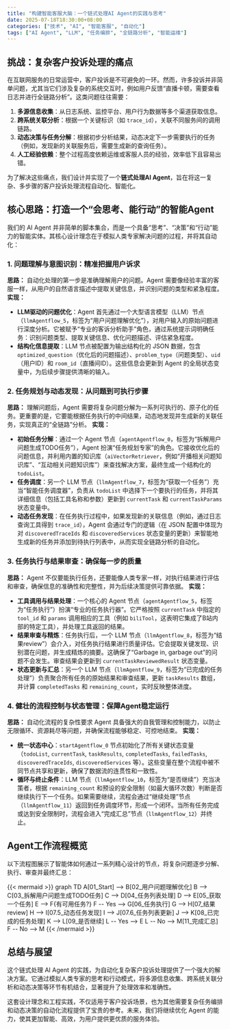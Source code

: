 ```yaml
---
title: "构建智能客服大脑：一个链式处理AI Agent的实践与思考"
date: 2025-07-18T18:30:00+08:00
categories: ["技术", "AI", "智能客服", "自动化"]
tags: ["AI Agent", "LLM", "任务编排", "全链路分析", "智能运维"]
---
```


## 挑战：复杂客户投诉处理的痛点

在互联网服务的日常运营中，客户投诉是不可避免的一环。然而，许多投诉并非简单问题，尤其当它们涉及复杂的系统交互时，例如用户反馈“直播卡顿，需要查看日志并进行全链路分析”。这类问题往往需要：

1.  **多源信息收集**：从日志系统、监控平台、用户行为数据等多个渠道获取信息。
2.  **跨系统关联分析**：根据一个关键标识（如 `trace_id`），关联不同服务间的调用链路。
3.  **动态决策与任务分解**：根据初步分析结果，动态决定下一步需要执行的任务（例如，发现新的关联服务后，需要生成新的查询任务）。
4.  **人工经验依赖**：整个过程高度依赖运维或客服人员的经验，效率低下且容易出错。

为了解决这些痛点，我们设计并实现了一个**链式处理AI Agent**，旨在将这一复杂、多步骤的客户投诉处理流程自动化、智能化。

## 核心思路：打造一个“会思考、能行动”的智能Agent

我们的 AI Agent 并非简单的脚本集合，而是一个具备“思考”、“决策”和“行动”能力的智能实体。其核心设计理念在于模拟人类专家解决问题的过程，并将其自动化：

### 1. 问题理解与意图识别：精准把握用户诉求

**思路：** 自动化处理的第一步是准确理解用户的问题。Agent 需要像经验丰富的客服一样，从用户的自然语言描述中提取关键信息，并识别问题的类型和紧急程度。
**实现：**
*   **LLM驱动的问题优化**：Agent 首先通过一个大型语言模型（LLM）节点（`llmAgentflow_5`，标签为“用户问题理解优化”），对用户输入的原始问题进行深度分析。它被赋予“专业的客诉分析助手”角色，通过系统提示词明确任务：识别问题类型、提取关键信息、优化问题描述、评估紧急程度。
*   **结构化信息提取**：LLM 节点被配置为输出结构化的 JSON 数据，包含 `optimized_question`（优化后的问题描述）、`problem_type`（问题类型）、`uid`（用户ID）和 `room_id`（直播间ID）。这些信息会更新到 Agent 的全局状态变量中，为后续步骤提供清晰的输入。

### 2. 任务规划与动态发现：从问题到可执行步骤

**思路：** 理解问题后，Agent 需要将复杂问题分解为一系列可执行的、原子化的任务。更重要的是，它要能根据任务执行的中间结果，动态地发现并生成新的关联任务，实现真正的“全链路”分析。
**实现：**
*   **初始任务分解**：通过一个 Agent 节点（`agentAgentflow_0`，标签为“拆解用户问题生成TODO任务”），Agent 扮演“任务规划专家”的角色。它接收优化后的问题信息，并利用内置的知识库（`aiVectorRetriever`，例如“开播相关问题知识库”、“互动相关问题知识库”）来查找解决方案，最终生成一个结构化的 `todoList`。
*   **任务调度**：另一个 LLM 节点（`llmAgentflow_7`，标签为“获取一个任务”）充当“智能任务调度器”，负责从 `todoList` 中选择下一个要执行的任务，并将其详细信息（包括工具名称和参数）更新到 `currentTask` 和 `currentTaskParams` 状态变量中。
*   **动态任务发现**：在任务执行过程中，如果发现新的关联信息（例如，通过日志查询工具得到 `trace_id`），Agent 会通过专门的逻辑（在 JSON 配置中体现为对 `discoveredTraceIds` 和 `discoveredServices` 状态变量的更新）来智能地生成新的任务并添加到待执行列表中，从而实现全链路分析的自动化。

### 3. 任务执行与结果审查：确保每一步的质量

**思路：** Agent 不仅要能执行任务，还要能像人类专家一样，对执行结果进行评估和审查，确保信息的准确性和完整性，并为后续决策提供可靠依据。
**实现：**
*   **工具调用与结果处理**：一个核心的 Agent 节点（`agentAgentflow_5`，标签为“任务执行”）扮演“专业的任务执行器”。它严格按照 `currentTask` 中指定的 `tool_id` 和 `params` 调用相应的工具（例如 `biliTool`，这表明它集成了B站内部的特定工具），并处理工具返回的结果。
*   **结果审查与精炼**：任务执行后，一个 LLM 节点（`llmAgentflow_8`，标签为“结果review”）会介入，对任务执行结果进行质量评估。它会提取关键发现、识别潜在问题，并生成精炼的摘要。这确保了“Garbage in, garbage out”的问题不会发生。审查结果会更新到 `currentTaskReviewedResult` 状态变量。
*   **状态更新与汇总**：另一个 LLM 节点（`llmAgentflow_9`，标签为“已完成的任务处理”）负责聚合所有任务的原始结果和审查结果，更新 `taskResults` 数组，并计算 `completedTasks` 和 `remaining_count`，实时反映整体进度。

### 4. 健壮的流程控制与状态管理：保障Agent稳定运行

**思路：** 自动化流程的复杂性要求 Agent 具备强大的自我管理和控制能力，以防止无限循环、资源耗尽等问题，并确保流程能够稳定、可控地结束。
**实现：**
*   **统一状态中心**：`startAgentflow_0` 节点初始化了所有关键状态变量（`todoList`, `currentTask`, `taskResults`, `completedTasks`, `failedTasks`, `discoveredTraceIds`, `discoveredServices` 等）。这些变量在整个流程中被不同节点共享和更新，确保了数据流的连贯性和一致性。
*   **循环与终止条件**：LLM 节点（`llmAgentflow_10`，标签为“是否继续”）充当决策者，根据 `remaining_count` 和预设的安全限制（如最大循环次数）判断是否继续执行下一个任务。如果需要继续，流程会通过“继续处理”节点（`llmAgentflow_11`）返回到任务调度环节，形成一个闭环。当所有任务完成或达到安全限制时，流程会进入“完成汇总”节点（`llmAgentflow_12`）并终止。

## Agent工作流程概览

以下流程图展示了智能体如何通过一系列精心设计的节点，将复杂问题逐步分解、执行、审查并最终汇总：

{{< mermaid >}}
graph TD
    A[01_Start] --> B[02_用户问题理解优化]
    B --> C[03_拆解用户问题生成TODO任务]
    C --> D[04_任务列表处理]
    D --> E[05_获取一个任务]
    E --> F{有可用任务?}
    F -- Yes --> G[06_任务执行]
    G --> H[07_结果review]
    H --> I[07.5_动态任务发现]
    I --> J[07.6_任务列表更新]
    J --> K[08_已完成的任务处理]
    K --> L[09_是否继续]
    L -- Yes --> E
    L -- No --> M[11_完成汇总]
    F -- No --> M
{{< /mermaid >}}

## 总结与展望

这个链式处理 AI Agent 的实践，为自动化复杂客户投诉处理提供了一个强大的解决方案。它通过模拟人类专家的思考和行动模式，将多源信息收集、跨系统关联分析和动态决策等环节有机结合，显著提升了处理效率和准确性。

这套设计理念和工程实践，不仅适用于客户投诉场景，也为其他需要复杂任务编排和动态决策的自动化流程提供了宝贵的参考。未来，我们将继续优化 Agent 的能力，使其更加智能、高效，为用户提供更优质的服务体验。
